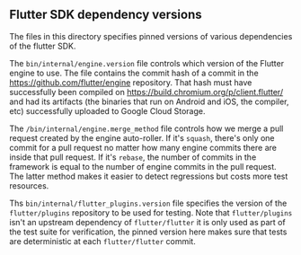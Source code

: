 ## Flutter SDK dependency versions

The files in this directory specifies pinned versions of various dependencies of the flutter SDK.

The `bin/internal/engine.version` file controls which version of the Flutter engine to use.
The file contains the commit hash of a commit in the <https://github.com/flutter/engine> repository.
That hash must have successfully been compiled on <https://build.chromium.org/p/client.flutter/> and had its artifacts (the binaries that run on Android and iOS, the compiler, etc) successfully uploaded to Google Cloud Storage.

The `/bin/internal/engine.merge_method` file controls how we merge a pull
request created by the engine auto-roller. If it's `squash`, there's only one
commit for a pull request no matter how many engine commits there are inside
that pull request. If it's `rebase`, the number of commits in the framework is
equal to the number of engine commits in the pull request. The latter method
makes it easier to detect regressions but costs more test resources.

Ths `bin/internal/flutter_plugins.version` file specifies the version of the `flutter/plugins` repository to be used for testing.
Note that `flutter/plugins` isn't an upstream dependency of `flutter/flutter` it is only used as part of the test suite for verification,
the pinned version here makes sure that tests are deterministic at each `flutter/flutter` commit.
